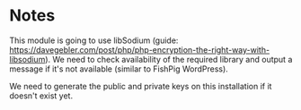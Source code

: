 # Notes
This module is going to use libSodium (guide: https://davegebler.com/post/php/php-encryption-the-right-way-with-libsodium). We need to check availability of the required library and output a message if it's not available (similar to FishPig WordPress).

We need to generate the public and private keys on this installation if it doesn't exist yet.

